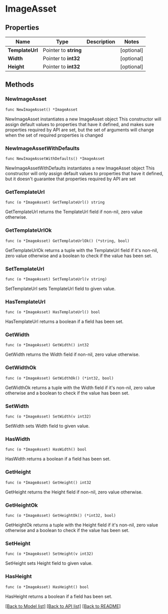 # ImageAsset

## Properties

Name | Type | Description | Notes
------------ | ------------- | ------------- | -------------
**TemplateUrl** | Pointer to **string** |  | [optional] 
**Width** | Pointer to **int32** |  | [optional] 
**Height** | Pointer to **int32** |  | [optional] 

## Methods

### NewImageAsset

`func NewImageAsset() *ImageAsset`

NewImageAsset instantiates a new ImageAsset object
This constructor will assign default values to properties that have it defined,
and makes sure properties required by API are set, but the set of arguments
will change when the set of required properties is changed

### NewImageAssetWithDefaults

`func NewImageAssetWithDefaults() *ImageAsset`

NewImageAssetWithDefaults instantiates a new ImageAsset object
This constructor will only assign default values to properties that have it defined,
but it doesn't guarantee that properties required by API are set

### GetTemplateUrl

`func (o *ImageAsset) GetTemplateUrl() string`

GetTemplateUrl returns the TemplateUrl field if non-nil, zero value otherwise.

### GetTemplateUrlOk

`func (o *ImageAsset) GetTemplateUrlOk() (*string, bool)`

GetTemplateUrlOk returns a tuple with the TemplateUrl field if it's non-nil, zero value otherwise
and a boolean to check if the value has been set.

### SetTemplateUrl

`func (o *ImageAsset) SetTemplateUrl(v string)`

SetTemplateUrl sets TemplateUrl field to given value.

### HasTemplateUrl

`func (o *ImageAsset) HasTemplateUrl() bool`

HasTemplateUrl returns a boolean if a field has been set.

### GetWidth

`func (o *ImageAsset) GetWidth() int32`

GetWidth returns the Width field if non-nil, zero value otherwise.

### GetWidthOk

`func (o *ImageAsset) GetWidthOk() (*int32, bool)`

GetWidthOk returns a tuple with the Width field if it's non-nil, zero value otherwise
and a boolean to check if the value has been set.

### SetWidth

`func (o *ImageAsset) SetWidth(v int32)`

SetWidth sets Width field to given value.

### HasWidth

`func (o *ImageAsset) HasWidth() bool`

HasWidth returns a boolean if a field has been set.

### GetHeight

`func (o *ImageAsset) GetHeight() int32`

GetHeight returns the Height field if non-nil, zero value otherwise.

### GetHeightOk

`func (o *ImageAsset) GetHeightOk() (*int32, bool)`

GetHeightOk returns a tuple with the Height field if it's non-nil, zero value otherwise
and a boolean to check if the value has been set.

### SetHeight

`func (o *ImageAsset) SetHeight(v int32)`

SetHeight sets Height field to given value.

### HasHeight

`func (o *ImageAsset) HasHeight() bool`

HasHeight returns a boolean if a field has been set.


[[Back to Model list]](../README.md#documentation-for-models) [[Back to API list]](../README.md#documentation-for-api-endpoints) [[Back to README]](../README.md)


